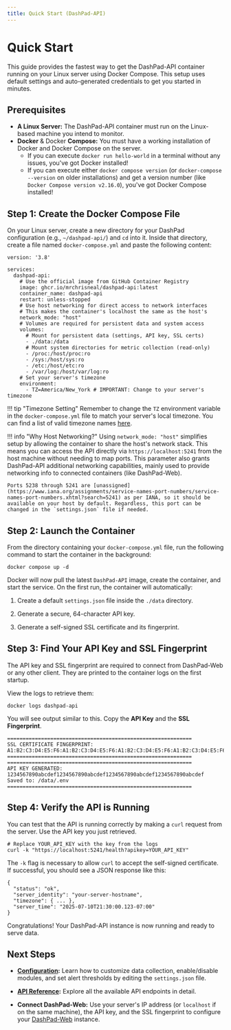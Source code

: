 ```yaml
---
title: Quick Start (DashPad-API)
---
```


# Quick Start

This guide provides the fastest way to get the DashPad-API container running on your Linux server using Docker Compose. This setup uses default settings and auto-generated credentials to get you started in minutes.

## Prerequisites

- **A Linux Server:** The DashPad-API container must run on the Linux-based machine you intend to monitor.
- **Docker** & Docker **Compose:** You must have a working installation of Docker and Docker Compose on the server.
    - If you can execute `docker run hello-world` in a terminal without any issues, you've got Docker installed!
    - If you can execute either `docker compose version` (or `docker-compose --version` on older installations) and get a version number (like `Docker Compose version v2.16.0`), you've got Docker Compose installed!

## Step 1: Create the Docker Compose File

On your Linux server, create a new directory for your DashPad configuration (e.g., `~/dashpad-api/`) and `cd` into it. Inside that directory, create a file named `docker-compose.yml` and paste the following content:

```
version: '3.8'

services:
  dashpad-api:
    # Use the official image from GitHub Container Registry
    image: ghcr.io/mrchrisneal/dashpad-api:latest
    container_name: dashpad-api
    restart: unless-stopped
    # Use host networking for direct access to network interfaces
    # This makes the container's localhost the same as the host's
    network_mode: "host"
    # Volumes are required for persistent data and system access
    volumes:
      # Mount for persistent data (settings, API key, SSL certs)
      - ./data:/data
      # Mount system directories for metric collection (read-only)
      - /proc:/host/proc:ro
      - /sys:/host/sys:ro
      - /etc:/host/etc:ro
      - /var/log:/host/var/log:ro
    # Set your server's timezone
    environment:
      - TZ=America/New_York # IMPORTANT: Change to your server's timezone
```

!!! tip "Timezone Setting" 
    Remember to change the `TZ` environment variable in the `docker-compose.yml` file to match your server's local timezone. You can find a list of valid timezone names [here](https://en.wikipedia.org/wiki/List_of_tz_database_time_zones).

!!! info "Why Host Networking?" 
    Using `network_mode: "host"` simplifies setup by allowing the container to share the host's network stack. This means you can access the API directly via `https://localhost:5241` from the host machine without needing to map ports. This parameter also grants DashPad-API additional networking capabilities, mainly used to provide networking info to connected containers (like DashPad-Web).

    Ports 5238 through 5241 are [unassigned](https://www.iana.org/assignments/service-names-port-numbers/service-names-port-numbers.xhtml?search=5241) as per IANA, so it should be available on your host by default. Regardless, this port can be changed in the `settings.json` file if needed.

## Step 2: Launch the Container

From the directory containing your `docker-compose.yml` file, run the following command to start the container in the background:

```
docker compose up -d
```

Docker will now pull the latest `DashPad-API` image, create the container, and start the service. On the first run, the container will automatically:

1.  Create a default `settings.json` file inside the `./data` directory.

2.  Generate a secure, 64-character API key.

3.  Generate a self-signed SSL certificate and its fingerprint.


## Step 3: Find Your API Key and SSL Fingerprint

The API key and SSL fingerprint are required to connect from DashPad-Web or any other client. They are printed to the container logs on the first startup.

View the logs to retrieve them:

```
docker logs dashpad-api
```

You will see output similar to this. Copy the **API Key** and the **SSL Fingerprint**.

```
============================================================
SSL CERTIFICATE FINGERPRINT:
A1:B2:C3:D4:E5:F6:A1:B2:C3:D4:E5:F6:A1:B2:C3:D4:E5:F6:A1:B2:C3:D4:E5:F6:A1:B2:C3:D4:E5:F6:A1:B2
============================================================
============================================================
API KEY GENERATED:
1234567890abcdef1234567890abcdef1234567890abcdef1234567890abcdef
Saved to: /data/.env
============================================================
```

## Step 4: Verify the API is Running

You can test that the API is running correctly by making a `curl` request from the server. Use the API key you just retrieved.

```
# Replace YOUR_API_KEY with the key from the logs
curl -k "https://localhost:5241/health?apikey=YOUR_API_KEY"
```

The `-k` flag is necessary to allow `curl` to accept the self-signed certificate. If successful, you should see a JSON response like this:

```
{
  "status": "ok",
  "server_identity": "your-server-hostname",
  "timezone": { ... },
  "server_time": "2025-07-10T21:30:00.123-07:00"
}
```

Congratulations! Your DashPad-API instance is now running and ready to serve data.

## Next Steps

-   [**Configuration**](./configuration.md)**:** Learn how to customize data collection, enable/disable modules, and set alert thresholds by editing the `settings.json` file.

-   [**API Reference**](./api-reference.md)**:** Explore all the available API endpoints in detail.

-   **Connect DashPad-Web:** Use your server's IP address (or `localhost` if on the same machine), the API key, and the SSL fingerprint to configure your [DashPad-Web](../web/configuration.md) instance.
